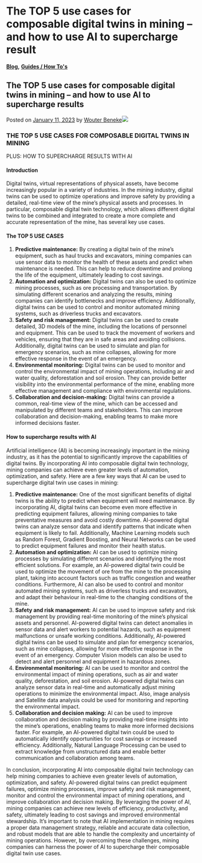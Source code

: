 # The TOP 5 use cases for composable digital twins in mining – and how to use AI to supercharge result

[**Blog**](https://xmpro.com/category/blog/)**,** [**Guides / How To's**](https://xmpro.com/category/blog/guides-how-tos/)

## The TOP 5 use cases for composable digital twins in mining – and how to use AI to supercharge results

Posted on [January 11, 2023](https://xmpro.com/the-top-5-use-cases-for-composable-digital-twins-in-mining-and-how-to-use-ai-to-supercharge-results/) by [Wouter Beneke](https://xmpro.com/author/wbeneke/)![](https://xmpro.com/wp-content/uploads/2023/01/The-Top-5-Use-Cases-For-Composable-Digital-Twins-In-Mining-1024x596.jpg)

### THE TOP 5 USE CASES FOR COMPOSABLE DIGITAL TWINS IN MINING&#x20;

PLUS: HOW TO SUPERCHARGE RESULTS WITH AI

#### Introduction

Digital twins, virtual representations of physical assets, have become increasingly popular in a variety of industries. In the mining industry, digital twins can be used to optimize operations and improve safety by providing a detailed, real-time view of the mine’s physical assets and processes. In particular, composable digital twin technology, which allows different digital twins to be combined and integrated to create a more complete and accurate representation of the mine, has several key use cases.

#### The TOP 5 USE CASES

1. **Predictive maintenance:** By creating a digital twin of the mine’s equipment, such as haul trucks and excavators, mining companies can use sensor data to monitor the health of these assets and predict when maintenance is needed. This can help to reduce downtime and prolong the life of the equipment, ultimately leading to cost savings.
2. **Automation and optimization:** Digital twins can also be used to optimize mining processes, such as ore processing and transportation. By simulating different scenarios and analyzing the results, mining companies can identify bottlenecks and improve efficiency. Additionally, digital twins can be used to control and monitor automated mining systems, such as driverless trucks and excavators.
3. **Safety and risk management:** Digital twins can be used to create detailed, 3D models of the mine, including the locations of personnel and equipment. This can be used to track the movement of workers and vehicles, ensuring that they are in safe areas and avoiding collisions. Additionally, digital twins can be used to simulate and plan for emergency scenarios, such as mine collapses, allowing for more effective response in the event of an emergency.
4. **Environmental monitoring:** Digital twins can be used to monitor and control the environmental impact of mining operations, including air and water quality, deforestation and soil erosion. They can provide better visibility into the environmental performance of the mine, enabling more effective management and compliance with environmental regulations.
5. **Collaboration and decision-making:** Digital twins can provide a common, real-time view of the mine, which can be accessed and manipulated by different teams and stakeholders. This can improve collaboration and decision-making, enabling teams to make more informed decisions faster.

&#x20;

#### How to supercharge results with AI

Artificial intelligence (AI) is becoming increasingly important in the mining industry, as it has the potential to significantly improve the capabilities of digital twins. By incorporating AI into composable digital twin technology, mining companies can achieve even greater levels of automation, optimization, and safety. Here are a few key ways that AI can be used to supercharge digital twin use cases in mining:

1. **Predictive maintenance:** One of the most significant benefits of digital twins is the ability to predict when equipment will need maintenance. By incorporating AI, digital twins can become even more effective in predicting equipment failures, allowing mining companies to take preventative measures and avoid costly downtime. AI-powered digital twins can analyze sensor data and identify patterns that indicate when equipment is likely to fail. Additionally, Machine Learning models such as Random Forest, Gradient Boosting, and Neural Networks can be used to predict equipment failures and monitor their health status.
2. **Automation and optimization:** AI can be used to optimize mining processes by simulating different scenarios and identifying the most efficient solutions. For example, an AI-powered digital twin could be used to optimize the movement of ore from the mine to the processing plant, taking into account factors such as traffic congestion and weather conditions. Furthermore, AI can also be used to control and monitor automated mining systems, such as driverless trucks and excavators, and adapt their behaviour in real-time to the changing conditions of the mine.
3. **Safety and risk management:** AI can be used to improve safety and risk management by providing real-time monitoring of the mine’s physical assets and personnel. AI-powered digital twins can detect anomalies in sensor data and alert workers to potential hazards, such as equipment malfunctions or unsafe working conditions. Additionally, AI-powered digital twins can be used to simulate and plan for emergency scenarios, such as mine collapses, allowing for more effective response in the event of an emergency. Computer Vision models can also be used to detect and alert personnel and equipment in hazardous zones.
4. **Environmental monitoring:** AI can be used to monitor and control the environmental impact of mining operations, such as air and water quality, deforestation, and soil erosion. AI-powered digital twins can analyze sensor data in real-time and automatically adjust mining operations to minimize the environmental impact. Also, image analysis and Satellite data analysis could be used for monitoring and reporting the environmental impact.
5. **Collaboration and decision making:** AI can be used to improve collaboration and decision making by providing real-time insights into the mine’s operations, enabling teams to make more informed decisions faster. For example, an AI-powered digital twin could be used to automatically identify opportunities for cost savings or increased efficiency. Additionally, Natural Language Processing can be used to extract knowledge from unstructured data and enable better communication and collaboration among teams.

In conclusion, incorporating AI into composable digital twin technology can help mining companies to achieve even greater levels of automation, optimization, and safety. AI-powered digital twins can predict equipment failures, optimize mining processes, improve safety and risk management, monitor and control the environmental impact of mining operations, and improve collaboration and decision making. By leveraging the power of AI, mining companies can achieve new levels of efficiency, productivity, and safety, ultimately leading to cost savings and improved environmental stewardship. It’s important to note that AI implementation in mining requires a proper data management strategy, reliable and accurate data collection, and robust models that are able to handle the complexity and uncertainty of mining operations. However, by overcoming these challenges, mining companies can harness the power of AI to supercharge their composable digital twin use cases.


